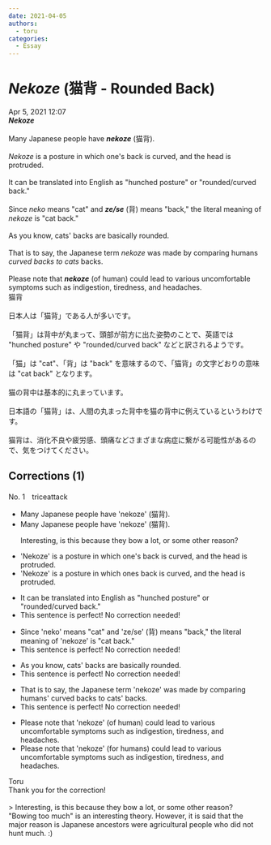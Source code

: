 ```yaml
---
date: 2021-04-05
authors:
  - toru
categories:
  - Essay
---
```


<h1 id="subject_show"><strong><em>Nekoze</strong></em> (猫背 - Rounded Back)</h1>
<div class="date">Apr 5, 2021 12:07</div>
<div id="post"><div id="body_show_ori">
<strong><em>Nekoze</strong></em><br/><br/>Many Japanese people have <strong><em>nekoze</em></strong> (猫背).<br/><br/><em>Nekoze</em> is a posture in which one's back is curved, and the head is protruded. <br/><br/>It can be translated into English as "hunched posture" or "rounded/curved back."<br/><br/>Since <em>neko</em> means "cat" and <strong><em>ze/se</em></strong> (背) means "back," the literal meaning of <em>nekoze</em> is "cat back."<br/><br/>As you know, cats' backs are basically rounded.<br/><br/>That is to say, the Japanese term <em>nekoze</em> was made by comparing humans<em> curved backs to cats</em> backs.<br/><br/>Please note that <strong><em>nekoze</em></strong> (of human) could lead to various uncomfortable symptoms such as indigestion, tiredness, and headaches.
</div></div>

<!-- more -->

<div id="post_ja"><div id="body_show_mo">
猫背<br/><br/>日本人は「猫背」である人が多いです。<br/><br/>「猫背」は背中が丸まって、頭部が前方に出た姿勢のことで、英語では "hunched posture" や "rounded/curved back" などと訳されるようです。<br/><br/>「猫」は "cat"、「背」は "back" を意味するので、「猫背」の文字どおりの意味は "cat back" となります。<br/><br/>猫の背中は基本的に丸まっています。<br/><br/>日本語の「猫背」は、人間の丸まった背中を猫の背中に例えているというわけです。<br/><br/>猫背は、消化不良や疲労感、頭痛などさまざまな病症に繋がる可能性があるので、気をつけてください。
</div></div>

## Corrections (1)
<div id="block"><div class="first_name"> No. 1　<span class="just_name">triceattack</span></div><div id="block2">
<ul class="correction_field">
<li class="incorrect">Many Japanese people have 'nekoze' (猫背).</li>
<li class="corrected correct">
Many Japanese people have 'nekoze' (猫背).
<p class="correction_comment">Interesting, is this because they bow a lot, or some other reason?</p>
</li>
</ul>
<ul class="correction_field">
<li class="incorrect">'Nekoze' is a posture in which one's back is curved, and the head is protruded.</li>
<li class="corrected correct">
'Nekoze' is a posture in which ones back is curved, and the head is protruded.
</li>
</ul>
<ul class="correction_field">
<li class="incorrect">It can be translated into English as "hunched posture" or "rounded/curved back."</li>
<li class="corrected perfect">This sentence is perfect! No correction needed!</li>
</ul>
<ul class="correction_field">
<li class="incorrect">Since 'neko' means "cat" and 'ze/se' (背) means "back," the literal meaning of 'nekoze' is "cat back."</li>
<li class="corrected perfect">This sentence is perfect! No correction needed!</li>
</ul>
<ul class="correction_field">
<li class="incorrect">As you know, cats' backs are basically rounded.</li>
<li class="corrected perfect">This sentence is perfect! No correction needed!</li>
</ul>
<ul class="correction_field">
<li class="incorrect">That is to say, the Japanese term 'nekoze' was made by comparing humans' curved backs to cats' backs.</li>
<li class="corrected perfect">This sentence is perfect! No correction needed!</li>
</ul>
<ul class="correction_field">
<li class="incorrect">Please note that 'nekoze' (of human) could lead to various uncomfortable symptoms such as indigestion, tiredness, and headaches.</li>
<li class="corrected correct">
Please note that 'nekoze' (for humans) could lead to various uncomfortable symptoms such as indigestion, tiredness, and headaches.
</li>
</ul>
</div><div class="name"><span class="just_name">Toru</span><br>
Thank you for the correction!<br/><br/>&gt; Interesting, is this because they bow a lot, or some other reason?<br/>"Bowing too much" is an interesting theory. However, it is said that the major reason is Japanese ancestors were agricultural people who did not hunt much. :)
</div>
</div>
